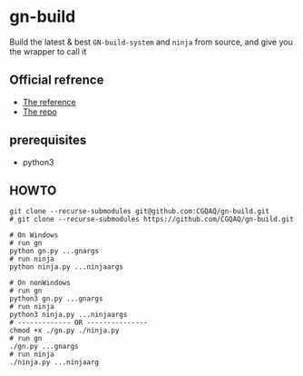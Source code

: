 # gn-build
Build the latest & best `GN-build-system` and `ninja` from source, and give you the wrapper to call it

## Official refrence
- [The reference](https://gn.googlesource.com/gn/+/main/docs/reference.md)
- [The repo](https://gn.googlesource.com/gn/)

## prerequisites
- python3

## HOWTO
```console
git clone --recurse-submodules git@github.com:CGQAQ/gn-build.git
# git clone --recurse-submodules https://github.com/CGQAQ/gn-build.git

# On Windows
# run gn
python gn.py ...gnargs
# run ninja
python ninja.py ...ninjaargs

# On nonWindows
# run gn
python3 gn.py ...gnargs
# run ninja
python3 ninja.py ...ninjaargs
# ------------- OR ---------------
chmod +x ./gn.py ./ninja.py
# run gn
./gn.py ...gnargs
# run ninja
./ninja.py ...ninjaarg
```